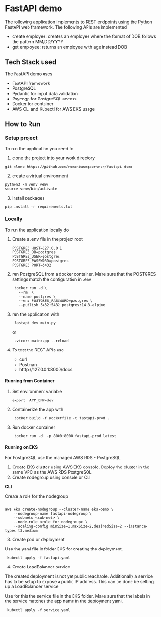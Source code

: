 # FastAPI demo 

The following application implements to REST endpoints using the Python FastAPI web framework. The following APIs are implemented

- create employee: creates an employee where the format of DOB follows the pattern MM/DD/YYYY
- get employee: returns an employee with age instead DOB

## Tech Stack used

The FastAPI demo uses

- FastAPI framework
- PostgreSQL
- Pydantic for input data validation
- Psycogp for PostgreSQL access
- Docker for container
- AWS CLI and Kubectl for AWS EKS usage


## How to Run

### Setup project
To run the application you need to 

1. clone the project into your work directory
```
git clone https://github.com/romanbaumgaertner/fastapi-demo
```
2. create a virtual environment

```
python3 -m venv venv
source venv/bin/activate
```

3. install packages
```
pip install -r requirements.txt
```

### Locally

To run the application locally do

1. Create a .env file in the project root
   ```
   POSTGRES_HOST=127.0.0.1
   POSTGRES_DB=postgres
   POSTGRES_USER=postgres
   POSTGRES_PASSWORD=postgres
   POSTGRES_PORT=5432
   ```

2. run PostgreSQL from a docker container. Make sure that the POSTGRES settings match the configuration in .env
   ```
    docker run -d \
      --rm  \
      --name postgres \
      --env POSTGRES_PASSWORD=postgres \
      --publish 5432:5432 postgres:14.3-alpine
   ```
3. run the application with
   
   ```
    fastapi dev main.py 
   ```

   or

   ```
    uvicorn main:app --reload
   ```
   
5. To test the REST APIs use

   - curl
   - Postman
   - htttp://127.0.0.1:8000/docs

#### Running from Container

1. Set environment variable 
   ```
   export  APP_ENV=dev
   ```
3. Containerize the app with
   
   ```
    docker build -f Dockerfile -t fastapi-prod .
   ```
5. Run docker container
   
   ```
    docker run -d  -p 8000:8000 fastapi-prod:latest
   ```

#### Running on EKS

For PostgreSQL use the managed AWS RDS - PostgreSQL

1. Create EKS cluster using AWS EKS console. Deploy the cluster in the same VPC as the AWS RDS PostgreSQL
2. Create nodegroup using console or CLI

**CLI**

   Create a role for the nodegroup
   ```
   ```

   ```
   aws eks create-nodegroup --cluster-name eks-demo \
       --nodegroup-name fastapi-nodegroup \
       --subnets <sub-net> \
       --node-role <role for nodegroup> \
       --scaling-config minSize=1,maxSize=2,desiredSize=2 --instance-types t3.medium
   ```

3. Create pod or deployment

Use the yaml file in folder EKS for creating the deployment.

```
 kubectl apply -f fastapi.yaml 
```
   
4. Create LoadBalancer service

The created deployment is not yet public reachable. Additionally a service has to be setup to expose a public IP address. This can be done be setting up a LoadBalancer service.

Use for this the service file in the EKS folder. Make sure that the labels in the service matches the app name in the deployment yaml.
```
 kubectl apply -f service.yaml 
```

   
